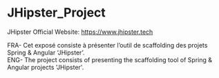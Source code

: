 # JHipster_Project
JHipster Official Website: https://www.jhipster.tech

FRA- Cet exposé consiste à présenter l’outil de scaffolding des projets Spring & Angular ‘JHipster’.    
ENG- The project consists of presenting the scaffolding tool of Spring & Angular projects 'JHipster'.
